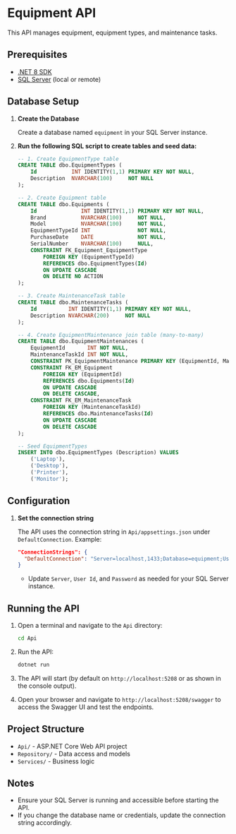 # Equipment API

This API manages equipment, equipment types, and maintenance tasks.

## Prerequisites

- [.NET 8 SDK](https://dotnet.microsoft.com/en-us/download/dotnet/8.0)
- [SQL Server](https://www.microsoft.com/en-us/sql-server/sql-server-downloads) (local or remote)

## Database Setup

1. **Create the Database**

   Create a database named `equipment` in your SQL Server instance.

2. **Run the following SQL script to create tables and seed data:**

   ```sql
   -- 1. Create EquipmentType table
   CREATE TABLE dbo.EquipmentTypes (
       Id           INT IDENTITY(1,1) PRIMARY KEY NOT NULL,
       Description  NVARCHAR(100)     NOT NULL
   );

   -- 2. Create Equipment table
   CREATE TABLE dbo.Equipments (
       Id              INT IDENTITY(1,1) PRIMARY KEY NOT NULL,
       Brand           NVARCHAR(100)     NOT NULL,
       Model           NVARCHAR(100)     NOT NULL,
       EquipmentTypeId INT               NOT NULL,
       PurchaseDate    DATE              NOT NULL,
       SerialNumber    NVARCHAR(100)     NULL,
       CONSTRAINT FK_Equipment_EquipmentType
           FOREIGN KEY (EquipmentTypeId)
           REFERENCES dbo.EquipmentTypes(Id)
           ON UPDATE CASCADE
           ON DELETE NO ACTION
   );

   -- 3. Create MaintenanceTask table
   CREATE TABLE dbo.MaintenanceTasks (
       Id          INT IDENTITY(1,1) PRIMARY KEY NOT NULL,
       Description NVARCHAR(200)     NOT NULL
   );

   -- 4. Create EquipmentMaintenance join table (many-to-many)
   CREATE TABLE dbo.EquipmentMaintenances (
       EquipmentId       INT NOT NULL,
       MaintenanceTaskId INT NOT NULL,
       CONSTRAINT PK_EquipmentMaintenance PRIMARY KEY (EquipmentId, MaintenanceTaskId),
       CONSTRAINT FK_EM_Equipment
           FOREIGN KEY (EquipmentId)
           REFERENCES dbo.Equipments(Id)
           ON UPDATE CASCADE
           ON DELETE CASCADE,
       CONSTRAINT FK_EM_MaintenanceTask
           FOREIGN KEY (MaintenanceTaskId)
           REFERENCES dbo.MaintenanceTasks(Id)
           ON UPDATE CASCADE
           ON DELETE CASCADE
   );

   -- Seed EquipmentTypes
   INSERT INTO dbo.EquipmentTypes (Description) VALUES
       ('Laptop'),
       ('Desktop'),
       ('Printer'),
       ('Monitor');
   ```

## Configuration

1. **Set the connection string**

   The API uses the connection string in `Api/appsettings.json` under `DefaultConnection`. Example:

   ```json
   "ConnectionStrings": {
     "DefaultConnection": "Server=localhost,1433;Database=equipment;User Id=sa;Password=YourPassword;Encrypt=True;TrustServerCertificate=True;"
   }
   ```

   - Update `Server`, `User Id`, and `Password` as needed for your SQL Server instance.

## Running the API

1. Open a terminal and navigate to the `Api` directory:

   ```sh
   cd Api
   ```

2. Run the API:

   ```sh
   dotnet run
   ```

3. The API will start (by default on `http://localhost:5208` or as shown in the console output).

4. Open your browser and navigate to `http://localhost:5208/swagger` to access the Swagger UI and test the endpoints.

## Project Structure

- `Api/` - ASP.NET Core Web API project
- `Repository/` - Data access and models
- `Services/` - Business logic

## Notes

- Ensure your SQL Server is running and accessible before starting the API.
- If you change the database name or credentials, update the connection string accordingly. 